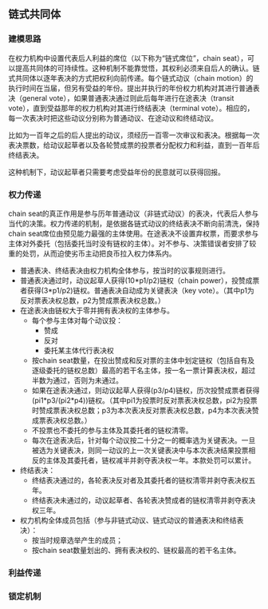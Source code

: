 ## 链式共同体


### 建模思路
在权力机构中设置代表后人利益的席位（以下称为“链式席位”，chain seat），可以提高共同体的可持续性。这种机制不能靠觉悟，其权利必须来自后人的确认。链式共同体以逐年表决的方式把权利向前传递。每个链式动议（chain motion）的执行时间在当届，但另有受益的年份。提出并执行的年份权力机构对其进行普通表决（general vote），如果普通表决通过则此后每年进行在途表决（transit vote），直到受益那年的权力机构对其进行终结表决（terminal vote）。相应的，每一次表决时把这些动议分别称为普通动议、在途动议和终结动议。

比如为一百年之后的后人提出的动议，须经历一百零一次审议和表决。根据每一次表决票数，给动议起草者以及各轮赞成票的投票者分配权力和利益，直到一百年后终结表决。

这种机制下，动议起草者只需要考虑受益年份的民意就可以获得回报。

### 权力传递
chain seat的真正作用是参与历年普通动议（非链式动议）的表决，代表后人参与当代的决策。权力传递的机制，是依据各链式动议的终结表决不断向前清洗，保持chain seat席位由预见能力最强的主体使用。在途表决不设置弃权票，而要求参与主体对外委托（包括委托当时没有链权的主体）。对不参与、决策错误者安排了较重的处罚，从而迫使劣币主动把良币拉入权力体系内。

* 普通表决、终结表决由权力机构全体参与，按当时的议事规则进行。
* 普通表决通过时，动议起草人获得(10\*p1/p2)链权（chain power），投赞成票者获得(3\*p1/p2)链权。普通表决自动成为关键表决（key vote）。（其中p1为反对票表决权总数，p2为赞成票表决权总数。）
* 在途表决由链权大于零并拥有表决权的主体参与。
	* 每个参与主体对每个动议投：
		* 赞成
		* 反对
		* 委托某主体代行表决权
	* 按chain seat数量，在投出赞成和反对票的主体中划定链权（包括自有及逐级委托的链权总数）最高的若干名主体，按一名一票计算表决权，超过半数为通过，否则为未通过。
	* 如果在途表决通过，则动议起草人获得(p3/p4)链权，历次投赞成票者获得(pi1\*p3/(pi2\*p4))链权。（其中pi1为投票时反对票表决权总数，pi2为投票时赞成票表决权总数；p3为本次表决反对票表决权总数，p4为本次表决赞成票表决权总数。）
	* 不投票也不委托的参与主体及其委托者的链权清零。
	* 每次在途表决后，针对每个动议按二十分之一的概率选为关键表决。一旦被选为关键表决，则同一动议的上一次关键表决中与本次表决结果投票相反的主体及其委托者，链权减半并剥夺表决权一年。本款处罚可以累计。
* 终结表决：
	* 终结表决通过的，各轮表决反对者及其委托者的链权清零并剥夺表决权五年。
	* 终结表决未通过的，动议起草者、各轮表决赞成者的链权清零并剥夺表决权三年。
* 权力机构全体成员包括（参与非链式动议、链式动议的普通表决和终结表决）：
	* 按当时规章选举产生的成员；
	* 按chain seat数量划出的、拥有表决权的、链权最高的若干名主体。

### 利益传递


### 锁定机制